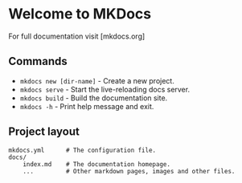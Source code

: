 # Welcome to MKDocs

For full documentation visit [mkdocs.org]

## Commands
- `mkdocs new [dir-name]` - Create a new project.
- `mkdocs serve` - Start the live-reloading docs server.
- `mkdocs build` - Build the documentation site.
- `mkdocs -h` - Print help message and exit.

## Project layout

    mkdocs.yml      # The configuration file.
    docs/
        index.md    # The documentation homepage.
        ...         # Other markdown pages, images and other files.